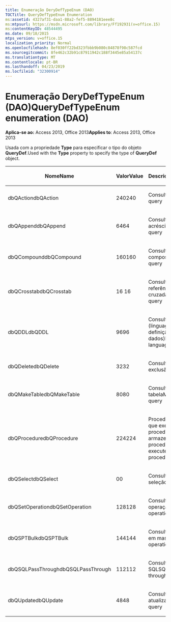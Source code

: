 ```yaml
---
title: Enumeração DeryDefTypeEnum (DAO)
TOCTitle: QueryDefTypeEnum Enumeration
ms:assetid: 4327af31-daa1-88a2-fef5-8894181eee8c
ms:mtpsurl: https://msdn.microsoft.com/library/Ff192931(v=office.15)
ms:contentKeyID: 48544495
ms.date: 09/18/2015
mtps_version: v=office.15
localization_priority: Normal
ms.openlocfilehash: 8ef030ff22bd323fbbb9b080c84878f98c587fcd
ms.sourcegitcommit: 8fe462c32b91c87911942c188f3445e85a54137c
ms.translationtype: MT
ms.contentlocale: pt-BR
ms.lasthandoff: 04/23/2019
ms.locfileid: "32300914"
---
```

# <a name="querydeftypeenum-enumeration-dao"></a><span data-ttu-id="7d985-102">Enumeração DeryDefTypeEnum (DAO)</span><span class="sxs-lookup"><span data-stu-id="7d985-102">QueryDefTypeEnum enumeration (DAO)</span></span>


<span data-ttu-id="7d985-103">**Aplica-se ao:** Access 2013, Office 2013</span><span class="sxs-lookup"><span data-stu-id="7d985-103">**Applies to**: Access 2013, Office 2013</span></span>

<span data-ttu-id="7d985-104">Usada com a propriedade **Type** para especificar o tipo do objeto **QueryDef**.</span><span class="sxs-lookup"><span data-stu-id="7d985-104">Used with the **Type** property to specify the type of **QueryDef** object.</span></span>

<table>
<colgroup>
<col style="width: 33%" />
<col style="width: 33%" />
<col style="width: 33%" />
</colgroup>
<thead>
<tr class="header">
<th><p><span data-ttu-id="7d985-105">Nome</span><span class="sxs-lookup"><span data-stu-id="7d985-105">Name</span></span></p></th>
<th><p><span data-ttu-id="7d985-106">Valor</span><span class="sxs-lookup"><span data-stu-id="7d985-106">Value</span></span></p></th>
<th><p><span data-ttu-id="7d985-107">Descrição</span><span class="sxs-lookup"><span data-stu-id="7d985-107">Description</span></span></p></th>
</tr>
</thead>
<tbody>
<tr class="odd">
<td><p><span data-ttu-id="7d985-108">dbQAction</span><span class="sxs-lookup"><span data-stu-id="7d985-108">dbQAction</span></span></p></td>
<td><p><span data-ttu-id="7d985-109">240</span><span class="sxs-lookup"><span data-stu-id="7d985-109">240</span></span></p></td>
<td><p><span data-ttu-id="7d985-110">Consulta ação</span><span class="sxs-lookup"><span data-stu-id="7d985-110">Action query</span></span></p></td>
</tr>
<tr class="even">
<td><p><span data-ttu-id="7d985-111">dbQAppend</span><span class="sxs-lookup"><span data-stu-id="7d985-111">dbQAppend</span></span></p></td>
<td><p><span data-ttu-id="7d985-112">64</span><span class="sxs-lookup"><span data-stu-id="7d985-112">64</span></span></p></td>
<td><p><span data-ttu-id="7d985-113">Consulta acréscimo</span><span class="sxs-lookup"><span data-stu-id="7d985-113">Append query</span></span></p></td>
</tr>
<tr class="odd">
<td><p><span data-ttu-id="7d985-114">dbQCompound</span><span class="sxs-lookup"><span data-stu-id="7d985-114">dbQCompound</span></span></p></td>
<td><p><span data-ttu-id="7d985-115">160</span><span class="sxs-lookup"><span data-stu-id="7d985-115">160</span></span></p></td>
<td><p><span data-ttu-id="7d985-116">Consulta composta</span><span class="sxs-lookup"><span data-stu-id="7d985-116">Compound query</span></span></p></td>
</tr>
<tr class="even">
<td><p><span data-ttu-id="7d985-117">dbQCrosstab</span><span class="sxs-lookup"><span data-stu-id="7d985-117">dbQCrosstab</span></span></p></td>
<td><p><span data-ttu-id="7d985-118">16 </span><span class="sxs-lookup"><span data-stu-id="7d985-118">16</span></span></p></td>
<td><p><span data-ttu-id="7d985-119">Consulta de tabela de referência cruzada</span><span class="sxs-lookup"><span data-stu-id="7d985-119">Crosstab query</span></span></p></td>
</tr>
<tr class="odd">
<td><p><span data-ttu-id="7d985-120">dbQDDL</span><span class="sxs-lookup"><span data-stu-id="7d985-120">dbQDDL</span></span></p></td>
<td><p><span data-ttu-id="7d985-121">96</span><span class="sxs-lookup"><span data-stu-id="7d985-121">96</span></span></p></td>
<td><p><span data-ttu-id="7d985-122">Consulta DDL (linguagem de definição de dados)</span><span class="sxs-lookup"><span data-stu-id="7d985-122">Data-definition language (DDL) query</span></span></p></td>
</tr>
<tr class="even">
<td><p><span data-ttu-id="7d985-123">dbQDelete</span><span class="sxs-lookup"><span data-stu-id="7d985-123">dbQDelete</span></span></p></td>
<td><p><span data-ttu-id="7d985-124">32</span><span class="sxs-lookup"><span data-stu-id="7d985-124">32</span></span></p></td>
<td><p><span data-ttu-id="7d985-125">Consulta exclusão</span><span class="sxs-lookup"><span data-stu-id="7d985-125">Delete query</span></span></p></td>
</tr>
<tr class="odd">
<td><p><span data-ttu-id="7d985-126">dbQMakeTable</span><span class="sxs-lookup"><span data-stu-id="7d985-126">dbQMakeTable</span></span></p></td>
<td><p><span data-ttu-id="7d985-127">80</span><span class="sxs-lookup"><span data-stu-id="7d985-127">80</span></span></p></td>
<td><p><span data-ttu-id="7d985-128">Consulta criar tabela</span><span class="sxs-lookup"><span data-stu-id="7d985-128">Make-table query</span></span></p></td>
</tr>
<tr class="even">
<td><p><span data-ttu-id="7d985-129">dbQProcedure</span><span class="sxs-lookup"><span data-stu-id="7d985-129">dbQProcedure</span></span></p></td>
<td><p><span data-ttu-id="7d985-130">224</span><span class="sxs-lookup"><span data-stu-id="7d985-130">224</span></span></p></td>
<td><p><span data-ttu-id="7d985-131">Procedimento SQL que executa um procedimento armazenado</span><span class="sxs-lookup"><span data-stu-id="7d985-131">SQL procedure that executes a stored procedure</span></span></p></td>
</tr>
<tr class="odd">
<td><p><span data-ttu-id="7d985-132">dbQSelect</span><span class="sxs-lookup"><span data-stu-id="7d985-132">dbQSelect</span></span></p></td>
<td><p><span data-ttu-id="7d985-133">0</span><span class="sxs-lookup"><span data-stu-id="7d985-133">0</span></span></p></td>
<td><p><span data-ttu-id="7d985-134">Consulta seleção</span><span class="sxs-lookup"><span data-stu-id="7d985-134">Select query</span></span></p></td>
</tr>
<tr class="even">
<td><p><span data-ttu-id="7d985-135">dbQSetOperation</span><span class="sxs-lookup"><span data-stu-id="7d985-135">dbQSetOperation</span></span></p></td>
<td><p><span data-ttu-id="7d985-136">128</span><span class="sxs-lookup"><span data-stu-id="7d985-136">128</span></span></p></td>
<td><p><span data-ttu-id="7d985-137">Consulta definir operação</span><span class="sxs-lookup"><span data-stu-id="7d985-137">Set operation query</span></span></p></td>
</tr>
<tr class="odd">
<td><p><span data-ttu-id="7d985-138">dbQSPTBulk</span><span class="sxs-lookup"><span data-stu-id="7d985-138">dbQSPTBulk</span></span></p></td>
<td><p><span data-ttu-id="7d985-139">144</span><span class="sxs-lookup"><span data-stu-id="7d985-139">144</span></span></p></td>
<td><p><span data-ttu-id="7d985-140">Consulta operação em massa</span><span class="sxs-lookup"><span data-stu-id="7d985-140">Bulk operation query</span></span></p></td>
</tr>
<tr class="even">
<td><p><span data-ttu-id="7d985-141">dbQSQLPassThrough</span><span class="sxs-lookup"><span data-stu-id="7d985-141">dbQSQLPassThrough</span></span></p></td>
<td><p><span data-ttu-id="7d985-142">112</span><span class="sxs-lookup"><span data-stu-id="7d985-142">112</span></span></p></td>
<td><p><span data-ttu-id="7d985-143">Consulta passagem SQL</span><span class="sxs-lookup"><span data-stu-id="7d985-143">SQL pass-through query</span></span></p></td>
</tr>
<tr class="odd">
<td><p><span data-ttu-id="7d985-144">dbQUpdate</span><span class="sxs-lookup"><span data-stu-id="7d985-144">dbQUpdate</span></span></p></td>
<td><p><span data-ttu-id="7d985-145">48</span><span class="sxs-lookup"><span data-stu-id="7d985-145">48</span></span></p></td>
<td><p><span data-ttu-id="7d985-146">Consulta atualização</span><span class="sxs-lookup"><span data-stu-id="7d985-146">Update query</span></span></p></td>
</tr>
</tbody>
</table>


